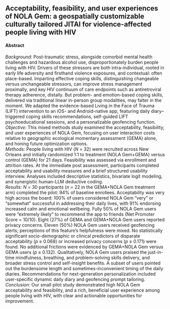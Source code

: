 ## Acceptability, feasibility, and user experiences of NOLA Gem: a geospatially customizable culturally tailored JITAI for violence-affected people living with HIV

#### Abstract<br>
_Background:_ Post-traumatic stress, alongside comorbid mental health challenges and hazardous alcohol use, disproportionately burden people living with HIV. Drivers of these stressors are both intra-individual, rooted in early life adversity and firsthand violence exposures, and contextual: often place-based. Imparting effective coping skills, distinguishing changeable versus unchangeable stressors, can improve stress management proximally, and key HIV continuum of care endpoints such as antiretroviral therapy adherence, distally. But problem- and emotion-based coping skills, delivered via traditional linear in-person group modalities, may falter in the moment. We adapted the evidence-based Living in the Face of Trauma (LIFT) intervention to an iOS- and Android-native app, featuring daily diary–triggered coping skills recommendations, self-guided LIFT psychoeducational sessions, and a personalizable geofencing function.<br>
_Objective:_ This mixed methods study examined the acceptability, feasibility, and user experiences of NOLA Gem, focusing on user interaction costs relative to geographic ecological momentary assessment (GEMA) alone, and honing future optimization options.<br>
_Methods:_ People living with HIV ($N$ = 32) were recruited across New Orleans and initially randomized 1:1 to treatment (NOLA Gem+GEMA) versus control (GEMA) for 21 days. Feasibility was assessed via enrollment and attrition rates. At the immediate post assessment, participants completed acceptability and usability measures and a brief structured usability interview. Analyses included descriptive statistics, bivariate logit modeling, and synergistic human-LLM deductive coding.<br>
_Results:_ $N$ = 30 participants ($n$ = 22 in the GEMA+NOLA Gem treatment arm) completed the pilot: 94% of baseline enrollees. Acceptability was very high across the board: 100% of users considered NOLA Gem “very” or “somewhat” successful in addressing their daily lives, with 91% endorsing increased calm and emotional wellbeing. Fully 50% of NOLA Gem users were “extremely likely” to recommend the app to friends (Net Promoter Score = 10/10). Eight (27%) of GEMA and GEMA+NOLA Gem users reported privacy concerns. Eleven (50%) NOLA Gem users received geofencing alerts; perceptions of this feature’s helpfulness were mixed. No statistically significant socio-demographic or clinical predictors of disparate acceptability ($p$ ≥ 0.068) or increased privacy concerns ($p$ ≥ 0.171) were found. No additional frictions were evidenced by GEMA+NOLA Gem versus GEMA users ($p$ ≥ 0.132). Qualitatively, NOLA Gem users praised the just-in-time mindfulness, breathing, and problem-solving skills delivery, and broader stress control and self-insight benefits. A subset of users pointed out the burdensome length and sometimes-inconvenient timing of the daily diaries. Recommendations for next-generation personalization included user-specific dynamic daily diary and geofencing prompt tailoring.<br>
_Conclusion:_ Our small pilot study demonstrated high NOLA Gem acceptability and feasibility, and a rich, beneficial user experience among people living with HIV, with clear and actionable opportunities for improvement. 
